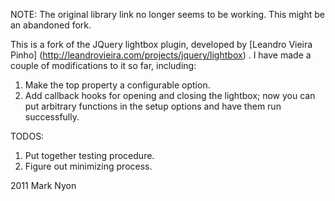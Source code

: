 NOTE: The original library link no longer seems to be working. This might be an abandoned fork.

This is a fork of the JQuery lightbox plugin, developed by [Leandro Vieira Pinho] (http://leandrovieira.com/projects/jquery/lightbox) . I have made a couple of modifications to it so far, including:


1. Make the top property a configurable option.
2. Add callback hooks for opening and closing the lightbox; now you can put arbitrary functions in the setup options and have them run successfully.

TODOS: 

1. Put together testing procedure.
2. Figure out minimizing process.

2011 Mark Nyon
